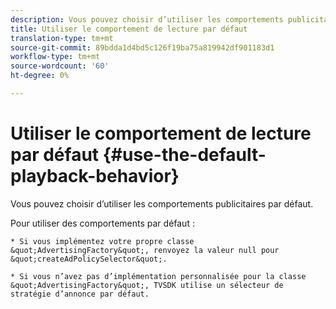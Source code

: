 ```yaml
---
description: Vous pouvez choisir d’utiliser les comportements publicitaires par défaut.
title: Utiliser le comportement de lecture par défaut
translation-type: tm+mt
source-git-commit: 89bdda1d4bd5c126f19ba75a819942df901183d1
workflow-type: tm+mt
source-wordcount: '60'
ht-degree: 0%

---
```



# Utiliser le comportement de lecture par défaut {#use-the-default-playback-behavior}

Vous pouvez choisir d’utiliser les comportements publicitaires par défaut.

Pour utiliser des comportements par défaut :

    * Si vous implémentez votre propre classe &quot;AdvertisingFactory&quot;, renvoyez la valeur null pour &quot;createAdPolicySelector&quot;.
    
    * Si vous n’avez pas d’implémentation personnalisée pour la classe &quot;AdvertisingFactory&quot;, TVSDK utilise un sélecteur de stratégie d’annonce par défaut.